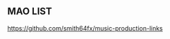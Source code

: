 <h2>MAO LIST</h2>
<p><a href="https://github.com/smith64fx/music-production-links">https://github.com/smith64fx/music-production-links</a></p>